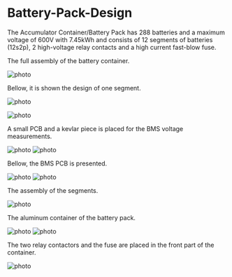 # Battery-Pack-Design

The Accumulator Container/Battery Pack has 288 batteries and a maximum voltage of 600V with 7.45kWh and consists of 12 segments of batteries (12s2p), 2 high-voltage relay contacts and a high current fast-blow fuse.

The full assembly of the battery container.

![photo](Screenshots/Screenshot_10.png)

Bellow, it is shown the design of one segment.

![photo](Screenshots/Screenshot_1.png)



![photo](Screenshots/Screenshot_2.png)

A small PCB and a kevlar piece is placed for the BMS voltage measurements.

![photo](Screenshots/Screenshot_3.png)
![photo](Screenshots/Screenshot_4.png)

Bellow, the BMS PCB is presented.

![photo](Screenshots/Screenshot_5.png)
![photo](Screenshots/Screenshot_6.png)

The assembly of the segments.

![photo](Screenshots/Screenshot_7.png)

The aluminum container of the battery pack.

![photo](Screenshots/Screenshot_8.png)
![photo](Screenshots/Screenshot_9.png)

The two relay contactors and the fuse are placed in the front part of the container.

![photo](Screenshots/Screenshot_11.png)

